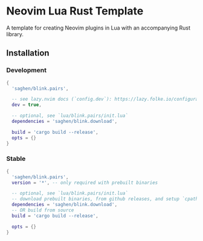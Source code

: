 # Neovim Lua Rust Template

A template for creating Neovim plugins in Lua with an accompanying Rust library.

## Installation

### Development

```lua
{
  'saghen/blink.pairs',

  -- see lazy.nvim docs (`config.dev`): https://lazy.folke.io/configuration
  dev = true,

  -- optional, see `lua/blink.pairs/init.lua`
  dependencies = 'saghen/blink.download',

  build = 'cargo build --release',
  opts = {}
}
```

### Stable

```lua
{
  'saghen/blink.pairs',
  version = '*', -- only required with prebuilt binaries

  -- optional, see `lua/blink.pairs/init.lua`
  -- download prebuilt binaries, from github releases, and setup `cpath`
  dependencies = 'saghen/blink.download',
  -- OR build from source
  build = 'cargo build --release',

  opts = {}
}
